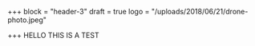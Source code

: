 +++
block = "header-3"
draft = true
logo = "/uploads/2018/06/21/drone-photo.jpeg"

+++
HELLO THIS IS A TEST